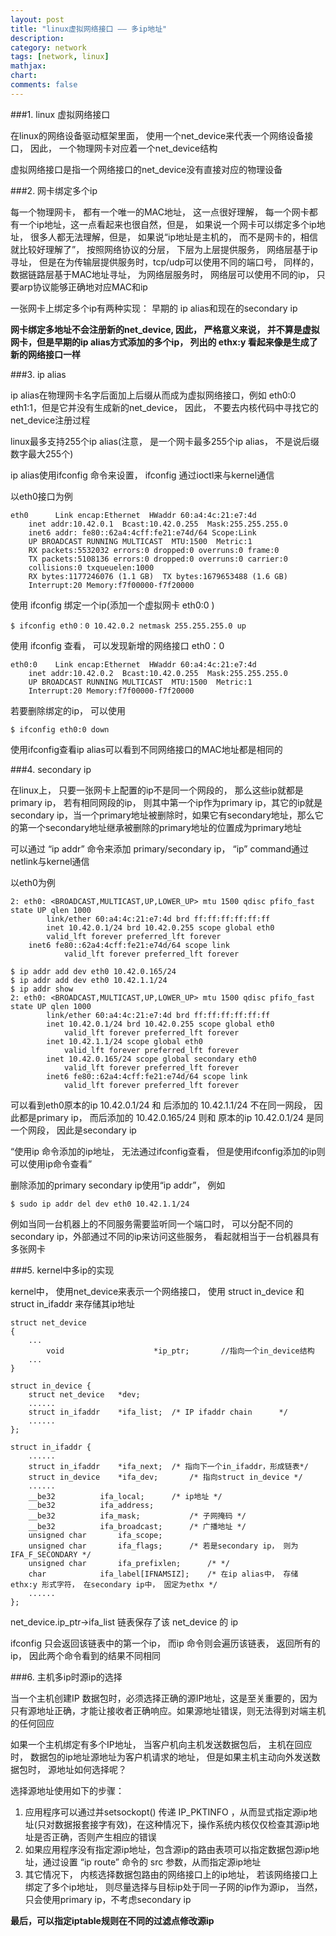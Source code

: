 ```yaml
---
layout: post
title: "linux虚拟网络接口 —— 多ip地址"
description:
category: network
tags: [network, linux]
mathjax: 
chart:
comments: false
---
```


###1. linux 虚拟网络接口

在linux的网络设备驱动框架里面， 使用一个net_device来代表一个网络设备接口， 因此， 一个物理网卡对应着一个net_device结构

虚拟网络接口是指一个网络接口的net_device没有直接对应的物理设备

###2. 网卡绑定多个ip

每一个物理网卡， 都有一个唯一的MAC地址， 这一点很好理解， 每一个网卡都有一个ip地址，这一点看起来也很自然，但是， 如果说一个网卡可以绑定多个ip地址， 很多人都无法理解，但是， 如果说“ip地址是主机的， 而不是网卡的，相信就比较好理解了”， 按照网络协议的分层， 下层为上层提供服务， 网络层基于ip寻址， 但是在为传输层提供服务时，tcp/udp可以使用不同的端口号， 同样的， 数据链路层基于MAC地址寻址， 为网络层服务时， 网络层可以使用不同的ip， 只要arp协议能够正确地对应MAC和ip
 
一张网卡上绑定多个ip有两种实现： 早期的 ip alias和现在的secondary ip

**网卡绑定多地址不会注册新的net_device, 因此， 严格意义来说， 并不算是虚拟网卡，但是早期的ip alias方式添加的多个ip， 列出的 ethx:y  看起来像是生成了新的网络接口一样**

###3. ip alias

ip alias在物理网卡名字后面加上后缀从而成为虚拟网络接口，例如 eth0:0 eth1:1，但是它并没有生成新的net_device， 因此， 不要去内核代码中寻找它的net_device注册过程

linux最多支持255个ip alias(注意， 是一个网卡最多255个ip alias， 不是说后缀数字最大255个)

ip alias使用ifconfig 命令来设置， ifconfig 通过ioctl来与kernel通信

以eth0接口为例

	eth0      Link encap:Ethernet  HWaddr 60:a4:4c:21:e7:4d  
		inet addr:10.42.0.1  Bcast:10.42.0.255  Mask:255.255.255.0
		inet6 addr: fe80::62a4:4cff:fe21:e74d/64 Scope:Link
		UP BROADCAST RUNNING MULTICAST  MTU:1500  Metric:1
		RX packets:5532032 errors:0 dropped:0 overruns:0 frame:0
		TX packets:5108136 errors:0 dropped:0 overruns:0 carrier:0
		collisions:0 txqueuelen:1000 
		RX bytes:1177246076 (1.1 GB)  TX bytes:1679653488 (1.6 GB)
		Interrupt:20 Memory:f7f00000-f7f20000 

使用 ifconfig 绑定一个ip(添加一个虚拟网卡 eth0:0 )

	$ ifconfig eth0：0 10.42.0.2 netmask 255.255.255.0 up

使用 ifconfig 查看， 可以发现新增的网络接口 eth0：0

	eth0:0    Link encap:Ethernet  HWaddr 60:a4:4c:21:e7:4d  
		inet addr:10.42.0.2  Bcast:10.42.0.255  Mask:255.255.255.0
		UP BROADCAST RUNNING MULTICAST  MTU:1500  Metric:1
		Interrupt:20 Memory:f7f00000-f7f20000 

若要删除绑定的ip， 可以使用 

	$ ifconfig eth0:0 down

使用ifconfig查看ip alias可以看到不同网络接口的MAC地址都是相同的

###4. secondary ip

在linux上， 只要一张网卡上配置的ip不是同一个网段的， 那么这些ip就都是primary ip， 若有相同网段的ip， 则其中第一个ip作为primary ip，其它的ip就是secondary ip，当一个primary地址被删除时，如果它有secondary地址，那么它的第一个secondary地址继承被删除的primary地址的位置成为primary地址

可以通过 “ip addr” 命令来添加 primary/secondary ip， “ip” command通过netlink与kernel通信

以eth0为例

	2: eth0: <BROADCAST,MULTICAST,UP,LOWER_UP> mtu 1500 qdisc pfifo_fast state UP qlen 1000
    		link/ether 60:a4:4c:21:e7:4d brd ff:ff:ff:ff:ff:ff
    		inet 10.42.0.1/24 brd 10.42.0.255 scope global eth0
			valid_lft forever preferred_lft forever
		inet6 fe80::62a4:4cff:fe21:e74d/64 scope link 
       			valid_lft forever preferred_lft forever

	$ ip addr add dev eth0 10.42.0.165/24
	$ ip addr add dev eth0 10.42.1.1/24
	$ ip addr show
	2: eth0: <BROADCAST,MULTICAST,UP,LOWER_UP> mtu 1500 qdisc pfifo_fast state UP qlen 1000
    		link/ether 60:a4:4c:21:e7:4d brd ff:ff:ff:ff:ff:ff
    		inet 10.42.0.1/24 brd 10.42.0.255 scope global eth0
       			valid_lft forever preferred_lft forever
    		inet 10.42.1.1/24 scope global eth0
       			valid_lft forever preferred_lft forever
    		inet 10.42.0.165/24 scope global secondary eth0
       			valid_lft forever preferred_lft forever
    		inet6 fe80::62a4:4cff:fe21:e74d/64 scope link 
       			valid_lft forever preferred_lft forever

可以看到eth0原本的ip 10.42.0.1/24 和 后添加的  10.42.1.1/24 不在同一网段， 因此都是primary ip， 而后添加的 10.42.0.165/24 则和 原本的ip 10.42.0.1/24 是同一个网段， 因此是secondary ip

“使用ip 命令添加的ip地址， 无法通过ifconfig查看， 但是使用ifconfig添加的ip则可以使用ip命令查看”

删除添加的primary secondary ip使用“ip addr”， 例如

	$ sudo ip addr del dev eth0 10.42.1.1/24

例如当同一台机器上的不同服务需要监听同一个端口时， 可以分配不同的secondary ip，外部通过不同的ip来访问这些服务， 看起就相当于一台机器具有多张网卡 

###5. kernel中多ip的实现

kernel中， 使用net_device来表示一个网络接口， 使用 struct in_device 和 struct in_ifaddr 来存储其ip地址

	struct net_device
	{
		...
     		void                    *ip_ptr;       //指向一个in_device结构
		...
	} 

	struct in_device {
		struct net_device	*dev;
		......
		struct in_ifaddr	*ifa_list;	/* IP ifaddr chain		*/
		......
	};

	struct in_ifaddr {
		......
		struct in_ifaddr	*ifa_next;	/* 指向下一个in_ifaddr，形成链表*/
		struct in_device	*ifa_dev;		/* 指向struct in_device */
		......
		__be32			ifa_local;		/* ip地址 */
		__be32			ifa_address;
		__be32			ifa_mask;			/* 子网掩码 */
		__be32			ifa_broadcast;		/* 广播地址 */
		unsigned char		ifa_scope;
		unsigned char		ifa_flags;		/* 若是secondary ip， 则为IFA_F_SECONDARY */
		unsigned char		ifa_prefixlen;		/* */
		char			ifa_label[IFNAMSIZ];	/* 在ip alias中， 存储 ethx:y 形式字符， 在secondary ip中， 固定为ethx */
		......
	};

net_device.ip_ptr->ifa_list 链表保存了该 net_device 的 ip

ifconfig 只会返回该链表中的第一个ip， 而ip 命令则会遍历该链表， 返回所有的ip， 因此两个命令看到的结果不同相同

###6. 主机多ip时源ip的选择

当一个主机创建IP 数据包时，必须选择正确的源IP地址，这是至关重要的，因为只有源地址正确，才能让接收者正确响应。如果源地址错误，则无法得到对端主机的任何回应

如果一个主机绑定有多个IP地址， 当客户机向主机发送数据包后， 主机在回应时， 数据包的ip地址源地址为客户机请求的地址， 但是如果主机主动向外发送数据包时， 源地址如何选择呢？

选择源地址使用如下的步骤：

1. 应用程序可以通过并setsockopt() 传递 IP_PKTINFO ，从而显式指定源ip地址(只对数据报套接字有效)，在这种情况下，操作系统内核仅仅检查其源ip地址是否正确，否则产生相应的错误
2. 如果应用程序没有指定源ip地址，包含源ip的路由表项可以指定数据包源ip地址，通过设置 “ip route” 命令的 src 参数，从而指定源ip地址
3. 其它情况下， 内核选择数据包路由的网络接口上的ip地址， 若该网络接口上绑定了多个ip地址， 则尽量选择与目标ip处于同一子网的ip作为源ip， 当然， 只会使用primary ip，不考虑secondary ip

**最后，可以指定iptable规则在不同的过滤点修改源ip**
